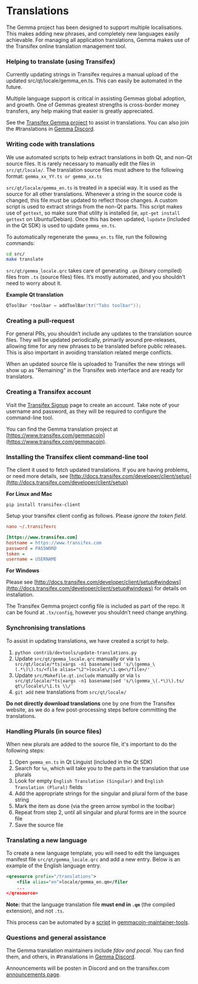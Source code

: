Translations
============

The Gemma project has been designed to support multiple localisations. This makes adding new phrases, and completely new languages easily achievable. For managing all application translations, Gemma makes use of the Transifex online translation management tool.

### Helping to translate (using Transifex)
Currently updating strings in Transifex requires a manual upload of the updated src/qt/locale/gemma_en.ts.
This can easily be automated in the future.

Multiple language support is critical in assisting Gemmas global adoption, and growth. One of Gemmas greatest strengths is cross-border money transfers, any help making that easier is greatly appreciated.

See the [Transifex Gemma project](https://www.transifex.com/gemmacoin) to assist in translations. You can also join the #translations in [Gemma Discord](https://discord.gg/jn6uhur).

### Writing code with translations
We use automated scripts to help extract translations in both Qt, and non-Qt source files. It is rarely necessary to manually edit the files in `src/qt/locale/`. The translation source files must adhere to the following format:
`gemma_xx_YY.ts or gemma_xx.ts`

`src/qt/locale/gemma_en.ts` is treated in a special way. It is used as the source for all other translations. Whenever a string in the source code is changed, this file must be updated to reflect those changes. A custom script is used to extract strings from the non-Qt parts. This script makes use of `gettext`, so make sure that utility is installed (ie, `apt-get install gettext` on Ubuntu/Debian). Once this has been updated, `lupdate` (included in the Qt SDK) is used to update `gemma_en.ts`.

To automatically regenerate the `gemma_en.ts` file, run the following commands:
```sh
cd src/
make translate
```

`src/qt/gemma_locale.qrc` takes care of generating `.qm` (binary compiled) files from `.ts` (source files) files. It’s mostly automated, and you shouldn’t need to worry about it.

**Example Qt translation**
```cpp
QToolBar *toolbar = addToolBar(tr("Tabs toolbar"));
```

### Creating a pull-request
For general PRs, you shouldn’t include any updates to the translation source files. They will be updated periodically, primarily around pre-releases, allowing time for any new phrases to be translated before public releases. This is also important in avoiding translation related merge conflicts.

When an updated source file is uploaded to Transifex the new strings will show up as "Remaining" in the Transifex web interface and are ready for translators.


### Creating a Transifex account
Visit the [Transifex Signup](https://www.transifex.com/signup/) page to create an account. Take note of your username and password, as they will be required to configure the command-line tool.

You can find the Gemma translation project at [https://www.transifex.com/gemmacoin](https://www.transifex.com/gemmacoin).

### Installing the Transifex client command-line tool
The client it used to fetch updated translations. If you are having problems, or need more details, see [http://docs.transifex.com/developer/client/setup](http://docs.transifex.com/developer/client/setup)

**For Linux and Mac**

`pip install transifex-client`

Setup your transifex client config as follows. Please *ignore the token field*.

```ini
nano ~/.transifexrc

[https://www.transifex.com]
hostname = https://www.transifex.com
password = PASSWORD
token =
username = USERNAME
```

**For Windows**

Please see [http://docs.transifex.com/developer/client/setup#windows](http://docs.transifex.com/developer/client/setup#windows) for details on installation.

The Transifex Gemma project config file is included as part of the repo. It can be found at `.tx/config`, however you shouldn’t need change anything.

### Synchronising translations
To assist in updating translations, we have created a script to help.

1. `python contrib/devtools/update-translations.py`
2. Update `src/qt/gemma_locale.qrc` manually or via
   `ls src/qt/locale/*ts|xargs -n1 basename|sed 's/\(gemma_\(.*\)\).ts/<file alias="\2">locale\/\1.qm<\/file>/'`
3. Update `src/Makefile.qt.include` manually or via
   `ls src/qt/locale/*ts|xargs -n1 basename|sed 's/\(gemma_\(.*\)\).ts/  qt\/locale\/\1.ts \\/'`
4. `git add` new translations from `src/qt/locale/`

**Do not directly download translations** one by one from the Transifex website, as we do a few post-processing steps before committing the translations.

### Handling Plurals (in source files)
When new plurals are added to the source file, it's important to do the following steps:

1. Open `gemma_en.ts` in Qt Linguist (included in the Qt SDK)
2. Search for `%n`, which will take you to the parts in the translation that use plurals
3. Look for empty `English Translation (Singular)` and `English Translation (Plural)` fields
4. Add the appropriate strings for the singular and plural form of the base string
5. Mark the item as done (via the green arrow symbol in the toolbar)
6. Repeat from step 2, until all singular and plural forms are in the source file
7. Save the source file

### Translating a new language
To create a new language template, you will need to edit the languages manifest file `src/qt/gemma_locale.qrc` and add a new entry. Below is an example of the English language entry.

```xml
<qresource prefix="/translations">
    <file alias="en">locale/gemma_en.qm</filer
    ...
</qresource>
```

**Note:** that the language translation file **must end in `.qm`** (the compiled extension), and not `.ts`.

This process can be automated by a [script](https://github.com/fdoving/gemmacoin-maintainer-tools/blob/master/update-translations.py) in [gemmacoin-maintainer-tools](https://github.com/fdoving/gemmacoin-maintainer-tools/).

### Questions and general assistance
The Gemma translation maintainers include *fdov and pocal*. You can find them, and others, in #translations in [Gemma Discord](https://discord.gg/jn6uhur).

Announcements will be posten in Discord and on the transifex.com [announcements page](https://www.transifex.com/gemmacoin/qt-translation/announcements/).
